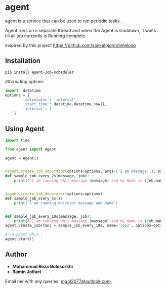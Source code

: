 # agent
agent is a service that can be used to run periodic tasks .

Agent runs on a separate thread and when the Agent is shutdown, it waits till all job currently is Running complete.

Inspired by this project https://github.com/sankalpjonn/timeloop

## Installation
```
pip install agent-Job-scheduler
```

##creating options
```python
import  datetime
options = {
        'calculator': 'interval',
        'start_time': datetime.datetime.now(),
        'interval': 1
    }
```

## Using Agent

```python
import time

from agent import Agent

agent = Agent()


@agent.create_job_decorator(options=options, args=('i am massage',), name='dec1')
def sample_job_every_2s(massage, job):
    print(f'I am running whit massage {massage} and my Name is {job.name}')


@agent.create_job_decorator(options=options)
def sample_job_every_5s():
    print('I am running whiteout massage and name')


def sample_job_every_10s(massage, job):
    print(f'I am running whit massage {massage} and my Name is {job.name}')
agent.create_job(func = sample_job_every_10s, name='job2', options=options, args=('i am massage',))

#run agent whit :
agent.start()
```





## Author
* **Mohammad Reza Golesorkhi**
* **Ramin Jolfaei**

Email me with any queries: [mgol2077@outlook.com](mgol2013@gmail.com).
